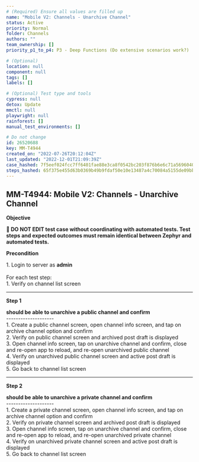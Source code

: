 ```yaml
---
# (Required) Ensure all values are filled up
name: "Mobile V2: Channels - Unarchive Channel"
status: Active
priority: Normal
folder: Channels
authors: ""
team_ownership: []
priority_p1_to_p4: P3 - Deep Functions (Do extensive scenarios work?)

# (Optional)
location: null
component: null
tags: []
labels: []

# (Optional) Test type and tools
cypress: null
detox: Update
mmctl: null
playwright: null
rainforest: []
manual_test_environments: []

# Do not change
id: 26520688
key: MM-T4944
created_on: "2022-07-26T20:12:04Z"
last_updated: "2022-12-01T21:09:39Z"
case_hashed: 7f5eef024fcc7ff6401fae88e3ca8f0542bc203f876b6e6c71a569604077ef01b419d699610b8966505d0690b25ab6be
steps_hashed: 65f375e455d63b0369b49b9fdaf50e10e13487a4c70084a5155de09bb6bcd3fcb21f24785fbe9e0a8bbf470bd4572e2b
---
```


<!-- (Auto-generated) Based on frontmatter's "key" and "name" -->

## MM-T4944: Mobile V2: Channels - Unarchive Channel

**Objective**

**🛑 DO NOT EDIT test case without coordinating with automated tests. Test steps and expected outcomes must remain identical between Zephyr and automated tests.**

**Precondition**

1\. Login to server as **admin**\
\
For each test step:\
1\. Verify on channel list screen

---

**Step 1**

**should be able to unarchive a public channel and confirm**\
\--------------------\
1\. Create a public channel screen, open channel info screen, and tap on archive channel option and confirm\
2\. Verify on public channel screen and archived post draft is displayed\
3\. Open channel info screen, tap on unarchive channel and confirm, close and re-open app to reload, and re-open unarchived public channel\
4\. Verify on unarchived public channel screen and active post draft is displayed\
5\. Go back to channel list screen

---

**Step 2**

**should be able to unarchive a private channel and confirm**\
\--------------------\
1\. Create a private channel screen, open channel info screen, and tap on archive channel option and confirm\
2\. Verify on private channel screen and archived post draft is displayed\
3\. Open channel info screen, tap on unarchive channel and confirm, close and re-open app to reload, and re-open unarchived private channel\
4\. Verify on unarchived private channel screen and active post draft is displayed\
5\. Go back to channel list screen
